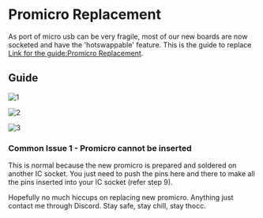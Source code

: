 # Promicro Replacement

As port of micro usb can be very fragile, most of our new boards are now socketed and have the 'hotswappable' feature. This is the guide to replace
[Link for the guide:Promicro Replacement](
https://github.com/superxc3/xcmkb/blob/main/list%20of%20guide/promicro%20replacement.md).

## Guide
![1](https://user-images.githubusercontent.com/79617315/150282888-3197c2fe-1ee0-4a0f-9a46-b96c90b85427.jpg)

![2](https://user-images.githubusercontent.com/79617315/150283498-3cfe2df8-bcbf-44ac-a067-71504a2c7899.jpg)

![3](https://user-images.githubusercontent.com/79617315/150283527-4a06c146-24c1-4c17-8af7-a8f65b8981f6.jpg)
### Common Issue 1 - Promicro cannot be inserted
This is normal because the new promicro is prepared and soldered on another IC socket. You just need to push the pins here and there to make all the pins inserted into your IC socket (refer step 9).

Hopefully no much hiccups on replacing new promicro. Anything just contact me through Discord.
Stay safe, stay chill, stay thocc.
